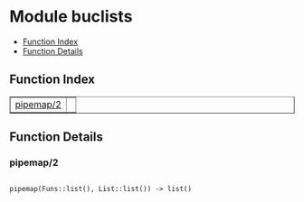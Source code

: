 

# Module buclists #
* [Function Index](#index)
* [Function Details](#functions)

<a name="index"></a>

## Function Index ##


<table width="100%" border="1" cellspacing="0" cellpadding="2" summary="function index"><tr><td valign="top"><a href="#pipemap-2">pipemap/2</a></td><td></td></tr></table>


<a name="functions"></a>

## Function Details ##

<a name="pipemap-2"></a>

### pipemap/2 ###

<pre><code>
pipemap(Funs::list(), List::list()) -&gt; list()
</code></pre>
<br />


